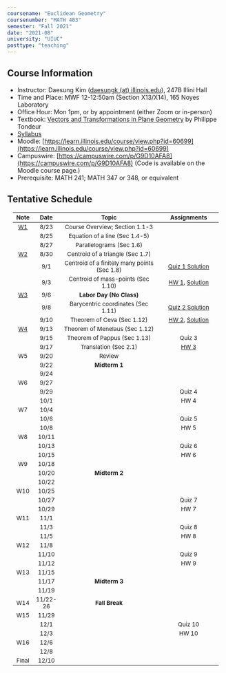 ```yaml
---
coursename: "Euclidean Geometry"
coursenumber: "MATH 403"
semester: "Fall 2021"
date: "2021-08"
university: "UIUC"
posttype: "teaching"
---
```

## Course Information

- Instructor: Daesung Kim ([daesungk (at) illinois.edu](mailto:daesungk@illinois.edu)), 247B Illini Hall
- Time and Place: MWF 12-12:50am (Section X13/X14), 165 Noyes Laboratory
- Office Hour: Mon 1pm, or by appointment (either Zoom or in-person) 
- Textbook: [Vectors and Transformations in Plane Geometry](https://www.amazon.com/Vectors-Transformations-Geometry-Philippe-Tondeur/dp/0914098284) by Philippe Tondeur 
- [Syllabus](math403-f21-syllabus.pdf)
- Moodle: [https://learn.illinois.edu/course/view.php?id=60699](https://learn.illinois.edu/course/view.php?id=60699) 
- Campuswire: [https://campuswire.com/p/G9D10AFA8](https://campuswire.com/p/G9D10AFA8) (Code is available on the Moodle course page.)
- Prerequisite: MATH 241; MATH 347 or 348, or equivalent

## Tentative Schedule 
| Note            | Date     | Topic                                        | Assignments                                |
| ---             | ---      | ---                                          | ---                                        |
| [W1](lec-1.pdf) | 8/23     | Course Overview; Section 1.1-3               |                                            |
|                 | 8/25     | Equation of a line (Sec 1.4-5)               |                                            |
|                 | 8/27     | Parallelograms (Sec 1.6)                     |                                            |
| [W2](lec-2.pdf) | 8/30     | Centroid of a triangle (Sec 1.7)             |                                            |
|                 | 9/1      | Centroid of a finitely many points (Sec 1.8) | [Quiz 1 Solution](q-1-sol.pdf)             |
|                 | 9/3      | Centroid of mass-points (Sec 1.10)           | [HW 1](hw-1.pdf), [Solution](hw-1-sol.pdf) |
| [W3](lec-3.pdf) | 9/6      | **Labor Day (No Class)**                     |                                            |
|                 | 9/8      | Barycentric coordinates (Sec 1.11)           | [Quiz 2 Solution](q-2-sol.pdf)             |
|                 | 9/10     | Theorem of Ceva (Sec 1.12)                   | [HW 2](hw-2.pdf), [Solution](hw-2-sol.pdf) |
| [W4](lec-4.pdf) | 9/13     | Theorem of Menelaus (Sec 1.12)               |                                            |
|                 | 9/15     | Theorem of Pappus (Sec 1.13)                 | Quiz 3                                     |
|                 | 9/17     | Translation (Sec 2.1)                        | [HW 3](hw-3.pdf)                           |
| W5              | 9/20     | Review                                       |                                            |
|                 | 9/22     | **Midterm 1**                                |                                            |
|                 | 9/24     |                                              |                                            |
| W6              | 9/27     |                                              |                                            |
|                 | 9/29     |                                              | Quiz 4                                     |
|                 | 10/1     |                                              | HW 4                                       |
| W7              | 10/4     |                                              |                                            |
|                 | 10/6     |                                              | Quiz 5                                     |
|                 | 10/8     |                                              | HW 5                                       |
| W8              | 10/11    |                                              |                                            |
|                 | 10/13    |                                              | Quiz 6                                     |
|                 | 10/15    |                                              | HW 6                                       |
| W9              | 10/18    |                                              |                                            |
|                 | 10/20    | **Midterm 2**                                |                                            |
|                 | 10/22    |                                              |                                            |
| W10             | 10/25    |                                              |                                            |
|                 | 10/27    |                                              | Quiz 7                                     |
|                 | 10/29    |                                              | HW 7                                       |
| W11             | 11/1     |                                              |                                            |
|                 | 11/3     |                                              | Quiz 8                                     |
|                 | 11/5     |                                              | HW 8                                       |
| W12             | 11/8     |                                              |                                            |
|                 | 11/10    |                                              | Quiz 9                                     |
|                 | 11/12    |                                              | HW 9                                       |
| W13             | 11/15    |                                              |                                            |
|                 | 11/17    | **Midterm 3**                                |                                            |
|                 | 11/19    |                                              |                                            |
| W14             | 11/22-26 | **Fall Break**                               |                                            |
| W15             | 11/29    |                                              |                                            |
|                 | 12/1     |                                              | Quiz 10                                    |
|                 | 12/3     |                                              | HW 10                                      |
| W16             | 12/6     |                                              |                                            |
|                 | 12/8     |                                              |                                            |
| Final           | 12/10    |                                              |                                            |

<style>
table {
    width: 95%;
    margin: 0px auto;
    font-size: 95%;
    text-align: center;
}
table td:first-of-type {
    text-align: center;
}
table td:nth-of-type(2) {
    text-align: center;
}
table td:nth-of-type(4) {
    text-align: center;
}
table th:first-of-type {
    width: 10%;
    text-align: center;
}
table th:nth-of-type(2) {
    width: 10%;
    text-align: center;
}
table th:nth-of-type(3) {
    width: 50%;
    text-align: center;
}
table th:nth-of-type(4) {
    width: 30%;
    text-align: center;
}
</style>
